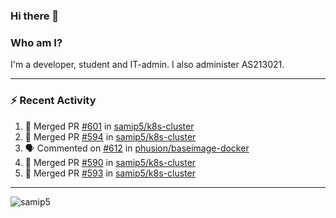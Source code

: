 ### Hi there 👋

### Who am I?
I'm a developer, student and IT-admin. I also administer AS213021.

---
### :zap: Recent Activity
<!--START_SECTION:activity-->
1. 🎉 Merged PR [#601](https://github.com/samip5/k8s-cluster/pull/601) in [samip5/k8s-cluster](https://github.com/samip5/k8s-cluster)
2. 🎉 Merged PR [#594](https://github.com/samip5/k8s-cluster/pull/594) in [samip5/k8s-cluster](https://github.com/samip5/k8s-cluster)
3. 🗣 Commented on [#612](https://github.com/phusion/baseimage-docker/issues/612) in [phusion/baseimage-docker](https://github.com/phusion/baseimage-docker)
4. 🎉 Merged PR [#590](https://github.com/samip5/k8s-cluster/pull/590) in [samip5/k8s-cluster](https://github.com/samip5/k8s-cluster)
5. 🎉 Merged PR [#593](https://github.com/samip5/k8s-cluster/pull/593) in [samip5/k8s-cluster](https://github.com/samip5/k8s-cluster)
<!--END_SECTION:activity-->
---

<img align="center" src="https://github-readme-stats.vercel.app/api?username=samip5&show_icons=true" alt="samip5" />
